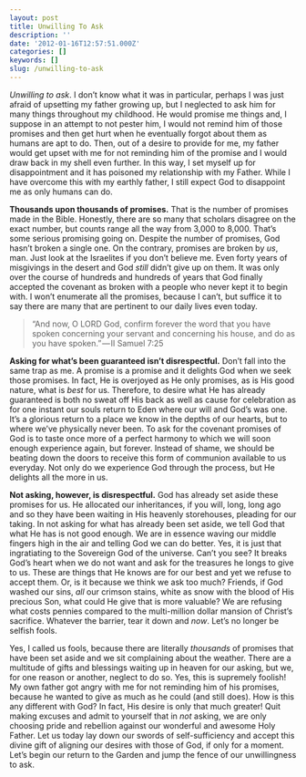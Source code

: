 ```yaml
---
layout: post
title: Unwilling To Ask
description: ''
date: '2012-01-16T12:57:51.000Z'
categories: []
keywords: []
slug: /unwilling-to-ask
---
```


_Unwilling to ask_. I don’t know what it was in particular, perhaps I was just afraid of upsetting my father growing up, but I neglected to ask him for many things throughout my childhood. He would promise me things and, I suppose in an attempt to not pester him, I would not remind him of those promises and then get hurt when he eventually forgot about them as humans are apt to do. Then, out of a desire to provide for me, my father would get upset with me for not reminding him of the promise and I would draw back in my shell even further. In this way, I set myself up for disappointment and it has poisoned my relationship with my Father. While I have overcome this with my earthly father, I still expect God to disappoint me as only humans can do.

**Thousands upon thousands of promises.** That is the number of promises made in the Bible. Honestly, there are so many that scholars disagree on the exact number, but counts range all the way from 3,000 to 8,000. That’s some serious promising going on. Despite the number of promises, God hasn’t broken a single one. On the contrary, promises are broken by _us_, man. Just look at the Israelites if you don’t believe me. Even forty years of misgivings in the desert and God _still_ didn’t give up on them. It was only over the course of hundreds and hundreds of years that God finally accepted the covenant as broken with a people who never kept it to begin with. I won’t enumerate all the promises, because I can’t, but suffice it to say there are many that are pertinent to our daily lives even today.

> “And now, O LORD God, confirm forever the word that you have spoken concerning your servant and concerning his house, and do as you have spoken.” — II Samuel 7:25

**Asking for what’s been guaranteed isn’t disrespectful.** Don’t fall into the same trap as me. A promise is a promise and it delights God when we seek those promises. In fact, He is overjoyed as He only promises, as is His good nature, what is _best_ for us. Therefore, to desire what He has already guaranteed is both no sweat off His back as well as cause for celebration as for one instant our souls return to Eden where our will and God’s was one. It’s a glorious return to a place we know in the depths of our hearts, but to where we’ve physically never been. To ask for the covenant promises of God is to taste once more of a perfect harmony to which we will soon enough experience again, but forever. Instead of shame, we should be beating down the doors to receive this form of communion available to us everyday. Not only do we experience God through the process, but He delights all the more in us.

**Not asking, however, is disrespectful.** God has already set aside these promises for us. He allocated our inheritances, if you will, long, long ago and so they have been waiting in His heavenly storehouses, pleading for our taking. In not asking for what has already been set aside, we tell God that what He has is not good enough. We are in essence waving our middle fingers high in the air and telling God we can do better. Yes, it is just that ingratiating to the Sovereign God of the universe. Can’t you see? It breaks God’s heart when we do not want and ask for the treasures he longs to give to us. These are things that He knows are for our best and yet we refuse to accept them. Or, is it because we think we ask too much? Friends, if God washed our sins, _all_ our crimson stains, white as snow with the blood of His precious Son, what could He give that is more valuable? We are refusing what costs pennies compared to the multi-million dollar mansion of Christ’s sacrifice. Whatever the barrier, tear it down and _now_. Let’s no longer be selfish fools.

Yes, I called us fools, because there are literally _thousands_ of promises that have been set aside and we sit complaining about the weather. There are a multitude of gifts and blessings waiting up in heaven for our asking, but we, for one reason or another, neglect to do so. Yes, this is supremely foolish! My own father got angry with me for not reminding him of his promises, because he wanted to give as much as he could (and still does). How is this any different with God? In fact, His desire is only that much greater! Quit making excuses and admit to yourself that in _not_ asking, we are only choosing pride and rebellion against our wonderful and awesome Holy Father. Let us today lay down our swords of self-sufficiency and accept this divine gift of aligning our desires with those of God, if only for a moment. Let’s begin our return to the Garden and jump the fence of our unwillingness to ask.